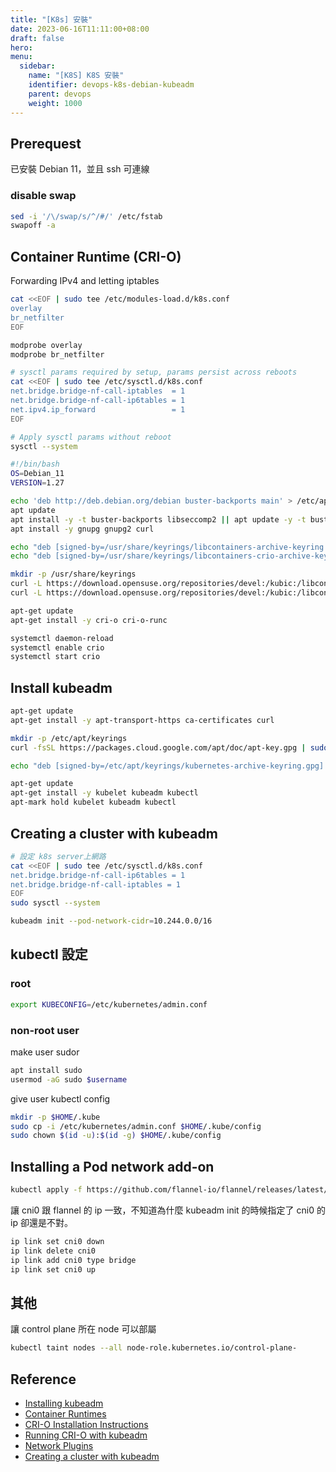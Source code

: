 ```yaml
---
title: "[K8s] 安裝"
date: 2023-06-16T11:11:00+08:00
draft: false
hero: 
menu:
  sidebar:
    name: "[K8S] K8S 安裝"
    identifier: devops-k8s-debian-kubeadm
    parent: devops
    weight: 1000
---
```

## Prerequest
已安裝 Debian 11，並且 ssh 可連線



### disable swap 
```bash
sed -i '/\/swap/s/^/#/' /etc/fstab
swapoff -a
```


## Container Runtime (CRI-O)
Forwarding IPv4 and letting iptables
```bash
cat <<EOF | sudo tee /etc/modules-load.d/k8s.conf
overlay
br_netfilter
EOF

modprobe overlay
modprobe br_netfilter

# sysctl params required by setup, params persist across reboots
cat <<EOF | sudo tee /etc/sysctl.d/k8s.conf
net.bridge.bridge-nf-call-iptables  = 1
net.bridge.bridge-nf-call-ip6tables = 1
net.ipv4.ip_forward                 = 1
EOF

# Apply sysctl params without reboot
sysctl --system
```

```bash
#!/bin/bash
OS=Debian_11
VERSION=1.27

echo 'deb http://deb.debian.org/debian buster-backports main' > /etc/apt/sources.list.d/backports.list
apt update
apt install -y -t buster-backports libseccomp2 || apt update -y -t buster-backports libseccomp2
apt install -y gnupg gnupg2 curl

echo "deb [signed-by=/usr/share/keyrings/libcontainers-archive-keyring.gpg] https://download.opensuse.org/repositories/devel:/kubic:/libcontainers:/stable/$OS/ /" > /etc/apt/sources.list.d/devel:kubic:libcontainers:stable.list
echo "deb [signed-by=/usr/share/keyrings/libcontainers-crio-archive-keyring.gpg] https://download.opensuse.org/repositories/devel:/kubic:/libcontainers:/stable:/cri-o:/$VERSION/$OS/ /" > /etc/apt/sources.list.d/devel:kubic:libcontainers:stable:cri-o:$VERSION.list

mkdir -p /usr/share/keyrings
curl -L https://download.opensuse.org/repositories/devel:/kubic:/libcontainers:/stable/$OS/Release.key | gpg --dearmor -o /usr/share/keyrings/libcontainers-archive-keyring.gpg
curl -L https://download.opensuse.org/repositories/devel:/kubic:/libcontainers:/stable:/cri-o:/$VERSION/$OS/Release.key | gpg --dearmor -o /usr/share/keyrings/libcontainers-crio-archive-keyring.gpg

apt-get update
apt-get install -y cri-o cri-o-runc

systemctl daemon-reload
systemctl enable crio
systemctl start crio
```

## Install kubeadm
```bash
apt-get update
apt-get install -y apt-transport-https ca-certificates curl

mkdir -p /etc/apt/keyrings
curl -fsSL https://packages.cloud.google.com/apt/doc/apt-key.gpg | sudo gpg --dearmor -o /etc/apt/keyrings/kubernetes-archive-keyring.gpg

echo "deb [signed-by=/etc/apt/keyrings/kubernetes-archive-keyring.gpg] https://apt.kubernetes.io/ kubernetes-xenial main" | sudo tee /etc/apt/sources.list.d/kubernetes.list

apt-get update
apt-get install -y kubelet kubeadm kubectl
apt-mark hold kubelet kubeadm kubectl
```

## Creating a cluster with kubeadm
```bash
# 設定 k8s server上網路
cat <<EOF | sudo tee /etc/sysctl.d/k8s.conf
net.bridge.bridge-nf-call-ip6tables = 1
net.bridge.bridge-nf-call-iptables = 1
EOF
sudo sysctl --system

kubeadm init --pod-network-cidr=10.244.0.0/16
```

## kubectl 設定
### root
```bash
export KUBECONFIG=/etc/kubernetes/admin.conf
```
### non-root user
make user sudor
```bash
apt install sudo
usermod -aG sudo $username
```
give user kubectl config
```bash
mkdir -p $HOME/.kube
sudo cp -i /etc/kubernetes/admin.conf $HOME/.kube/config
sudo chown $(id -u):$(id -g) $HOME/.kube/config
```

## Installing a Pod network add-on
```bash
kubectl apply -f https://github.com/flannel-io/flannel/releases/latest/download/kube-flannel.yml
```
讓 cni0 跟 flannel 的 ip 一致，不知道為什麼 kubeadm init 的時候指定了 cni0 的 ip 卻還是不對。
```bash
ip link set cni0 down
ip link delete cni0
ip link add cni0 type bridge
ip link set cni0 up
```
## 其他
讓 control plane 所在 node 可以部屬
```bash
kubectl taint nodes --all node-role.kubernetes.io/control-plane-
```
## Reference
- [Installing kubeadm](https://kubernetes.io/docs/setup/production-environment/tools/kubeadm/install-kubeadm/)
- [Container Runtimes](https://kubernetes.io/docs/setup/production-environment/container-runtimes/)
- [CRI-O Installation Instructions](https://github.com/cri-o/cri-o/blob/main/install.md)
- [Running CRI-O with kubeadm](https://github.com/cri-o/cri-o/blob/main/tutorials/kubeadm.md)
- [Network Plugins](https://kubernetes.io/docs/concepts/extend-kubernetes/compute-storage-net/network-plugins/)
- [Creating a cluster with kubeadm](https://kubernetes.io/docs/setup/production-environment/tools/kubeadm/create-cluster-kubeadm/)